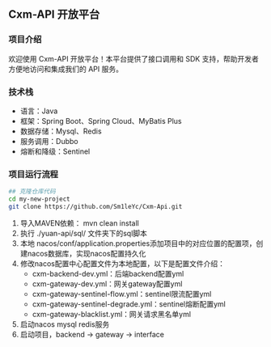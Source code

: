 ## Cxm-API 开放平台

### 项目介绍
欢迎使用 Cxm-API 开放平台！本平台提供了接口调用和 SDK 支持，帮助开发者方便地访问和集成我们的 API 服务。

### 技术栈
- 语言：Java
- 框架：Spring Boot、Spring Cloud、MyBatis Plus
- 数据存储：Mysql、Redis
- 服务调用：Dubbo
- 熔断和降级：Sentinel

### 项目运行流程
```sh
## 克隆仓库代码
cd my-new-project
git clone https://github.com/Sm1leYc/Cxm-Api.git
```

1.  导入MAVEN依赖： mvn clean install
2. 执行 ./yuan-api/sql/ 文件夹下的sql脚本
3. 本地 nacos/conf/application.properties添加项目中的对应位置的配置项，创建nacos数据库，实现nacos配置持久化
4. 修改nacos配置中心配置文件为本地配置，以下是配置文件介绍：
    - cxm-backend-dev.yml：后端backend配置yml
    - cxm-gateway-dev.yml：网关gateway配置yml
    - cxm-gateway-sentinel-flow.yml：sentinel限流配置yml
    - cxm-gateway-sentinel-degrade.yml：sentinel熔断配置yml
    - cxm-gateway-blacklist.yml：网关请求黑名单yml
5. 启动nacos mysql redis服务
6. 启动项目，backend -> gateway -> interface





